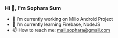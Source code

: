 ### Hi 👋, I'm Sophara Sum
- 🔭 I’m currently working on Milio Android Project
- 🌱 I’m currently learning Firebase, NodeJS
- 📫 How to reach me: mail.sophara@gmail.com
<!--
**sopharasum/sopharasum** is a ✨ _special_ ✨ repository because its `README.md` (this file) appears on your GitHub profile.

Here are some ideas to get you started:

- 🔭 I’m currently working on ...
- 🌱 I’m currently learning ...
- 👯 I’m looking to collaborate on ...
- 🤔 I’m looking for help with ...
- 💬 Ask me about ...
- 📫 How to reach me: ...
- 😄 Pronouns: ...
- ⚡ Fun fact: ...
-->
